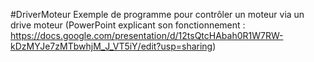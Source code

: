 #DriverMoteur
Exemple de programme pour contrôler un moteur via un drive moteur (PowerPoint explicant son fonctionnement : https://docs.google.com/presentation/d/12tsQtcHAbah0R1W7RW-kDzMYJe7zMTbwhjM_J_VT5iY/edit?usp=sharing)
